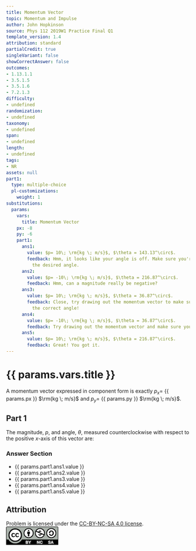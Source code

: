 ```yaml
---
title: Momentum Vector
topic: Momentum and Impulse
author: John Hopkinson
source: Phys 112 2019W1 Practice Final Q1
template_version: 1.4
attribution: standard
partialCredit: true
singleVariant: false
showCorrectAnswer: false
outcomes:
- 1.13.1.1
- 3.5.1.5
- 3.5.1.6
- 7.2.1.3
difficulty:
- undefined
randomization:
- undefined
taxonomy:
- undefined
span:
- undefined
length:
- undefined
tags:
- NR
assets: null
part1:
  type: multiple-choice
  pl-customizations:
    weight: 1
substitutions:
  params:
    vars:
      title: Momentum Vector
    px: -8
    py: -6
    part1:
      ans1:
        value: $p= 10\; \rm{kg \; m/s}$, $\theta = 143.13^\circ$.
        feedback: Hmm, it looks like your angle is off. Make sure you're calculating
          the desired angle.
      ans2:
        value: $p= -10\; \rm{kg \; m/s}$, $\theta = 216.87^\circ$.
        feedback: Hmm, can a magnitude really be negative?
      ans3:
        value: $p= 10\; \rm{kg \; m/s}$, $\theta = 36.87^\circ$.
        feedback: Close, try drawing out the momentum vector to make sure you have
          the correct angle!
      ans4:
        value: $p= -10\; \rm{kg \; m/s}$, $\theta = 36.87^\circ$.
        feedback: Try drawing out the momentum vector and make sure your answers match!
      ans5:
        value: $p= 10\; \rm{kg \; m/s}$, $\theta = 216.87^\circ$.
        feedback: Great! You got it.
---
```

# {{ params.vars.title }}
A momentum vector expressed in component form is exactly $p_x =$ {{ params.px }} $\rm{kg \; m/s}$ and $p_y =$ {{ params.py }} $\rm{kg \; m/s}$.

## Part 1

The magnitude, $p$, and angle, $\theta$, measured counterclockwise with respect to the positive $x$-axis of this vector are:

### Answer Section

- {{ params.part1.ans1.value }}
- {{ params.part1.ans2.value }}
- {{ params.part1.ans3.value }}
- {{ params.part1.ans4.value }}
- {{ params.part1.ans5.value }}

## Attribution

Problem is licensed under the [CC-BY-NC-SA 4.0 license](https://creativecommons.org/licenses/by-nc-sa/4.0/).<br> ![The Creative Commons 4.0 license requiring attribution-BY, non-commercial-NC, and share-alike-SA license.](https://raw.githubusercontent.com/firasm/bits/master/by-nc-sa.png)